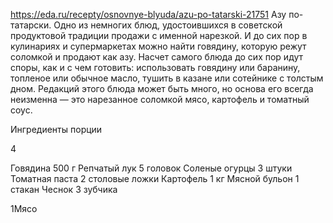 https://eda.ru/recepty/osnovnye-blyuda/azu-po-tatarski-21751
Азу по-татарски. Одно из немногих блюд, удостоившихся в советской продуктовой традиции продажи с именной нарезкой. И до сих пор в кулинариях и супермаркетах можно найти говядину, которую режут соломкой и продают как азу. Насчет самого блюда до сих пор идут споры, как и с чем готовить: использовать говядину или баранину, топленое или обычное масло, тушить в казане или сотейнике с толстым дном. Редакций этого блюда может быть много, но основа его всегда неизменна — это нарезанное соломкой мясо, картофель и томатный соус.

Ингредиенты
порции

4

Говядина
500 г
Репчатый лук
5 головок
Соленые огурцы
3 штуки
Томатная паста
2 столовые ложки
Картофель
1 кг
Мясной бульон
1 стакан
Чеснок
3 зубчика


1Мясо 